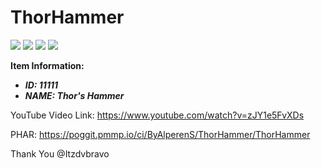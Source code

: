 # ThorHammer

<a href="https://poggit.pmmp.io/p/ThorHammer"><img src="https://poggit.pmmp.io/shield.state/ThorHammer"></a> <a href="https://poggit.pmmp.io/p/ThorHammer"><img src="https://poggit.pmmp.io/shield.api/ThorHammer"></a> <a href="https://poggit.pmmp.io/p/ThorHammer"><img src="https://poggit.pmmp.io/shield.dl.total/ThorHammer"></a> <a href="https://poggit.pmmp.io/p/ThorHammer"><img src="https://poggit.pmmp.io/shield.dl/ThorHammer"></a>

**Item Information:**

- ***ID: 11111***
- ***NAME: Thor's Hammer***


YouTube Video Link: https://www.youtube.com/watch?v=zJY1e5FvXDs

PHAR: https://poggit.pmmp.io/ci/ByAlperenS/ThorHammer/ThorHammer

Thank You @Itzdvbravo
